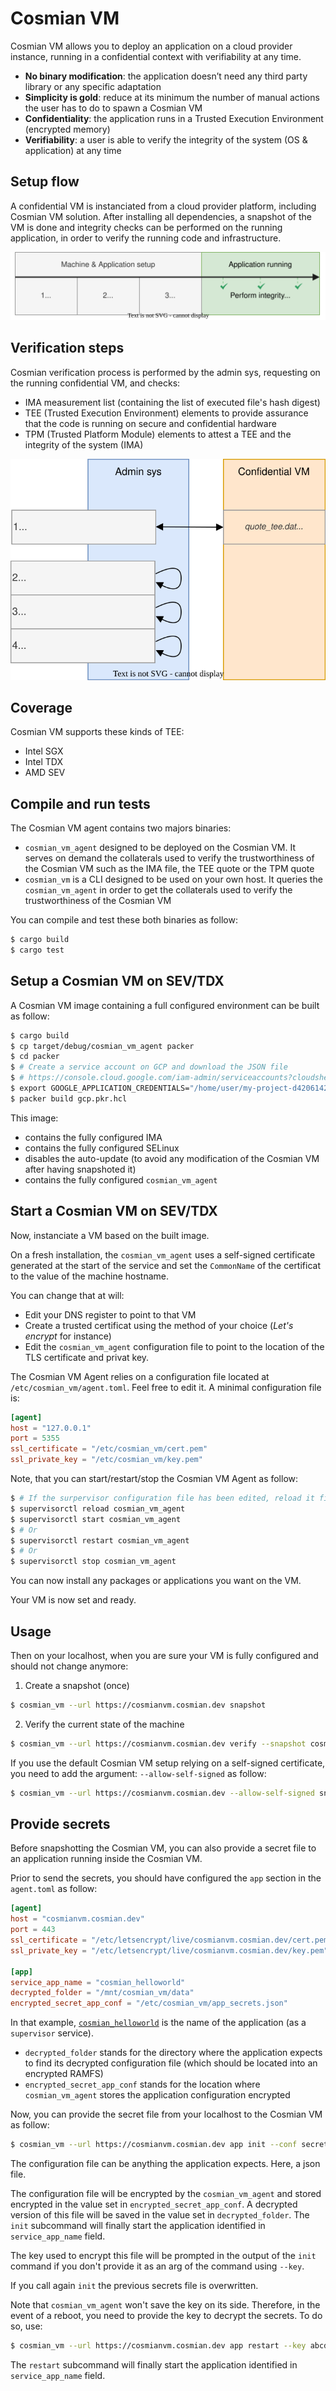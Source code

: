 # Cosmian VM

Cosmian VM allows you to deploy an application on a cloud provider instance, running in a confidential context with verifiability at any time.

- **No binary modification**: the application doesn’t need any third party library or any specific adaptation
- **Simplicity is gold**: reduce at its minimum the number of manual actions the user has to do to spawn a Cosmian VM
- **Confidentiality**: the application runs in a Trusted Execution Environment (encrypted memory)
- **Verifiability**: a user is able to verify the integrity of the system (OS & application) at any time

## Setup flow

A confidential VM is instanciated from a cloud provider platform, including Cosmian VM solution. After installing all dependencies, a snapshot of the VM is done and integrity checks can be performed on the running application, in order to verify the running code and infrastructure.

<p align="center">
  <img src="resources/confidential_vm_setup_flow.drawio.svg" alt="setup flow">
</p>

## Verification steps

Cosmian verification process is performed by the admin sys, requesting on the running confidential VM, and checks:

- IMA measurement list (containing the list of executed file's hash digest)
- TEE (Trusted Execution Environment) elements to provide assurance that the code is running on secure and confidential hardware
- TPM (Trusted Platform Module) elements to attest a TEE and the integrity of the system (IMA)

<p align="center">
  <img src="resources/confidential_vm_verification_flow.drawio.svg" alt="verification flow">
</p>

## Coverage

Cosmian VM supports these kinds of TEE:
- Intel SGX
- Intel TDX
- AMD SEV

## Compile and run tests

The Cosmian VM agent contains two majors binaries:
- `cosmian_vm_agent` designed to be deployed on the Cosmian VM. It serves on demand the collaterals used to verify the trustworthiness of the Cosmian VM such as the IMA file, the TEE quote or the TPM quote
- `cosmian_vm` is a CLI designed to be used on your own host. It queries the `cosmian_vm_agent` in order to get the collaterals used to verify the trustworthiness of the Cosmian VM

You can compile and test these both binaries as follow:

```sh
$ cargo build
$ cargo test
```

## Setup a Cosmian VM on SEV/TDX

A Cosmian VM image containing a full configured environment can be built as follow:

```sh
$ cargo build
$ cp target/debug/cosmian_vm_agent packer
$ cd packer
$ # Create a service account on GCP and download the JSON file
$ # https://console.cloud.google.com/iam-admin/serviceaccounts?cloudshell=false&project=MY_PROJECT
$ export GOOGLE_APPLICATION_CREDENTIALS="/home/user/my-project-d42061429e6a.json"
$ packer build gcp.pkr.hcl
```

This image:
- contains the fully configured IMA
- contains the fully configured SELinux 
- disables the auto-update (to avoid any modification of the Cosmian VM after having snapshoted it)
- contains the fully configured `cosmian_vm_agent` 

## Start a Cosmian VM on SEV/TDX

Now, instanciate a VM based on the built image.

On a fresh installation, the `cosmian_vm_agent` uses a self-signed certificate generated at the start of the service and set the `CommonName` of the certificat to the value of the machine hostname. 

You can change that at will:
- Edit your DNS register to point to that VM 
- Create a trusted certificat using the method of your choice (*Let's encrypt* for instance)
- Edit the `cosmian_vm_agent` configuration file to point to the location of the TLS certificate and privat key. 

The Cosmian VM Agent relies on a configuration file located at `/etc/cosmian_vm/agent.toml`. Feel free to edit it. 
A minimal configuration file is:

```toml
[agent]
host = "127.0.0.1"
port = 5355
ssl_certificate = "/etc/cosmian_vm/cert.pem"
ssl_private_key = "/etc/cosmian_vm/key.pem"
```

Note, that you can start/restart/stop the Cosmian VM Agent as follow:

```sh
$ # If the surpervisor configuration file has been edited, reload it first
$ supervisorctl reload cosmian_vm_agent
$ supervisorctl start cosmian_vm_agent
$ # Or
$ supervisorctl restart cosmian_vm_agent
$ # Or
$ supervisorctl stop cosmian_vm_agent
 ```

You can now install any packages or applications you want on the VM. 

Your VM is now set and ready.

## Usage

Then on your localhost, when you are sure your VM is fully configured and should not change anymore:

1. Create a snapshot (once)
   
```sh
$ cosmian_vm --url https://cosmianvm.cosmian.dev snapshot
```

2. Verify the current state of the machine

```sh
$ cosmian_vm --url https://cosmianvm.cosmian.dev verify --snapshot cosmian_vm.snapshot  
```

If you use the default Cosmian VM setup relying on a self-signed certificate, you need to add the argument: `--allow-self-signed` as follow:

```sh
$ cosmian_vm --url https://cosmianvm.cosmian.dev --allow-self-signed snapshot
```

## Provide secrets

Before snapshotting the Cosmian VM, you can also provide a secret file to an application running inside the Cosmian VM. 

Prior to send the secrets, you should have configured the  `app` section in the `agent.toml` as follow:

```toml
[agent]
host = "cosmianvm.cosmian.dev"
port = 443
ssl_certificate = "/etc/letsencrypt/live/cosmianvm.cosmian.dev/cert.pem"
ssl_private_key = "/etc/letsencrypt/live/cosmianvm.cosmian.dev/key.pem"

[app]
service_app_name = "cosmian_helloworld"
decrypted_folder = "/mnt/cosmian_vm/data"
encrypted_secret_app_conf = "/etc/cosmian_vm/app_secrets.json"
```

In that example, [`cosmian_helloworld`](https://github.com/Cosmian/helloworld-service) is the name of the application (as a `supervisor` service). 
- `decrypted_folder` stands for the directory where the application expects to find its decrypted configuration file (which should be located into an encrypted RAMFS)
- `encrypted_secret_app_conf` stands for the location where `cosmian_vm_agent` stores the application configuration encrypted

Now, you can provide the secret file from your localhost to the Cosmian VM as follow:

```sh
$ cosmian_vm --url https://cosmianvm.cosmian.dev app init --conf secrets.json
```

The configuration file can be anything the application expects. Here, a json file. 

The configuration file will be encrypted by the `cosmian_vm_agent` and stored encrypted in the value set in `encrypted_secret_app_conf`. 
A decrypted version of this file will be saved in the value set in `decrypted_folder`. The `init` subcommand will finally start the application identified in `service_app_name` field. 

The key used to encrypt this file will be prompted in the output of the `init` command if you don't provide it as an arg of the command using `--key`.

If you call again `init` the previous secrets file is overwritten. 

Note that `cosmian_vm_agent` won't save the key on its side. Therefore, in the event of a reboot, you need to provide the key to decrypt the secrets. To do so, use: 

```sh
$ cosmian_vm --url https://cosmianvm.cosmian.dev app restart --key abcdefghij0123456789abcdefghij0123456789abcdefghij0123456789
```

The `restart` subcommand will finally start the application identified in `service_app_name` field. 